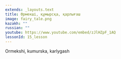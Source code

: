 ```yaml
---
extends: _layouts.text
title: Өрмекші, құмырсқа, қарлығаш
image: fairy_tale.png
kazakh: ""
russian: ""
youtube: https://www.youtube.com/embed/zJlHZpF_1AQ
lessonId: 15_lesson
---
```

Ormekshi, kumurska, karlygash
